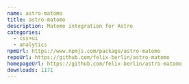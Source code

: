 ```yaml
---
name: astro-matomo
title: astro-matomo
description: Matomo integration for Astro
categories:
  - css+ui
  - analytics
npmUrl: https://www.npmjs.com/package/astro-matomo
repoUrl: https://github.com/felix-berlin/astro-matomo
homepageUrl: https://github.com/felix-berlin/astro-matomo
downloads: 1171
---
```

